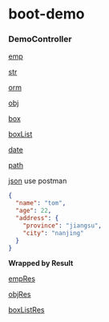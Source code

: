 # boot-demo

### DemoController

[emp](http://127.0.1:8080/emp?name=tom&age=22)

[str](http://127.0.1:8080/str?name=tom&age=22)

[orm](http://127.0.0.1:8080/orm?name=tom&age=22)

[obj](http://127.0.0.1:8080/obj?name=tom&age=22&address.province=jiangsu&address.city=nanjing)

[box](http://127.0.0.1:8080/box?like=sing&like=dance&like=rap&like=basketball)

[boxList](http://127.0.0.1:8080/box/list?city=nanjing&city=suzhou&city=wuxi)

[date](http://127.0.0.1:8080/date?date=2002-02-28)

[path](http://127.0.0.1:8080/path/tom/22)

[json](http://127.0.0.1:8080/json) use postman

```json
{
  "name": "tom",
  "age": 22,
  "address": {
    "province": "jiangsu",
    "city": "nanjing"
  }
}
```

**Wrapped by Result**

[empRes](http://127.0.1:8080/emp/res?name=tom&age=22)

[objRes](http://127.0.0.1:8080/obj/res?name=tom&age=22&address.province=jiangsu&address.city=nanjing)

[boxListRes](http://127.0.0.1:8080/box/list/res?city=nanjing&city=suzhou&city=wuxi)
